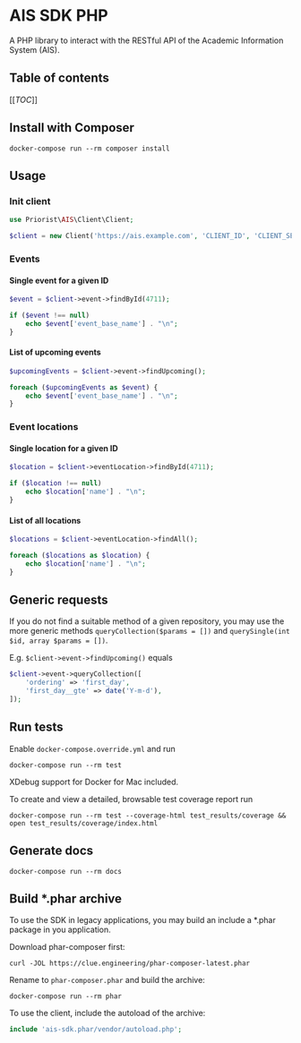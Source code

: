# AIS SDK PHP

A PHP library to interact with the RESTful API of the Academic Information System (AIS).


## Table of contents

[[_TOC_]]


## Install with Composer

```shell
docker-compose run --rm composer install
```


## Usage

### Init client

```php
use Priorist\AIS\Client\Client;

$client = new Client('https://ais.example.com', 'CLIENT_ID', 'CLIENT_SECRET');
```

### Events

#### Single event for a given ID

```php
$event = $client->event->findById(4711);

if ($event !== null)
    echo $event['event_base_name'] . "\n";
}
```

#### List of upcoming events

```php
$upcomingEvents = $client->event->findUpcoming();

foreach ($upcomingEvents as $event) {
    echo $event['event_base_name'] . "\n";
}
```


### Event locations

#### Single location for a given ID

```php
$location = $client->eventLocation->findById(4711);

if ($location !== null)
    echo $location['name'] . "\n";
}
```

#### List of all locations

```php
$locations = $client->eventLocation->findAll();

foreach ($locations as $location) {
    echo $location['name'] . "\n";
}
```


## Generic requests

If you do not find a suitable method of a given repository, you may use the more
generic methods `queryCollection($params = [])` and `querySingle(int $id, array $params = [])`.

E.g. `$client->event->findUpcoming()` equals

```php
$client->event->queryCollection([
    'ordering' => 'first_day',
    'first_day__gte' => date('Y-m-d'),
]);
```


## Run tests

Enable `docker-compose.override.yml` and run

```shell
docker-compose run --rm test
```

XDebug support for Docker for Mac included.

To create and view a detailed, browsable test coverage report run

```shell
docker-compose run --rm test --coverage-html test_results/coverage && open test_results/coverage/index.html
```


## Generate docs

```shell
docker-compose run --rm docs
```


## Build *.phar archive

To use the SDK in legacy applications, you may build an include a *.phar package
in you application.

Download phar-composer first:

```shell
curl -JOL https://clue.engineering/phar-composer-latest.phar
```

Rename to `phar-composer.phar` and build the archive:

```shell
docker-compose run --rm phar
```

To use the client, include the autoload of the archive:

```php
include 'ais-sdk.phar/vendor/autoload.php';
```
